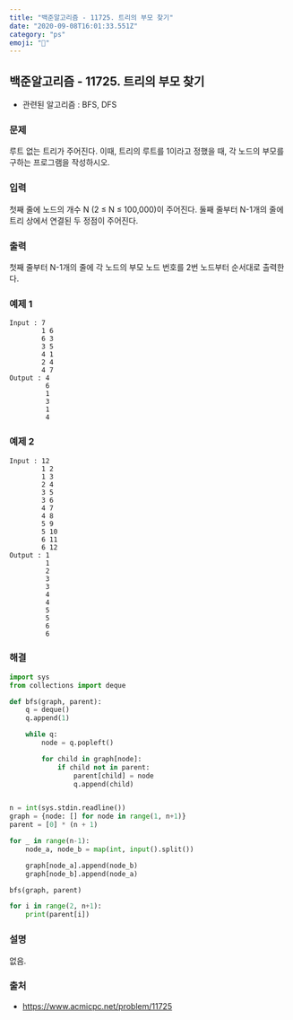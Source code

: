 ```yaml
---
title: "백준알고리즘 - 11725. 트리의 부모 찾기"
date: "2020-09-08T16:01:33.551Z"
category: "ps"
emoji: "🌄"
---
```


## 백준알고리즘 - 11725. 트리의 부모 찾기

- 관련된 알고리즘 : BFS, DFS

### 문제

루트 없는 트리가 주어진다. 이때, 트리의 루트를 1이라고 정했을 때, 각 노드의 부모를 구하는 프로그램을 작성하시오.

### 입력

첫째 줄에 노드의 개수 N (2 ≤ N ≤ 100,000)이 주어진다. 둘째 줄부터 N-1개의 줄에 트리 상에서 연결된 두 정점이 주어진다.

### 출력

첫째 줄부터 N-1개의 줄에 각 노드의 부모 노드 번호를 2번 노드부터 순서대로 출력한다.

### 예제 1

```
Input : 7
        1 6
        6 3
        3 5
        4 1
        2 4
        4 7
Output : 4
         6
         1
         3
         1
         4
```

### 예제 2

```
Input : 12
        1 2
        1 3
        2 4
        3 5
        3 6
        4 7
        4 8
        5 9
        5 10
        6 11
        6 12
Output : 1
         1
         2
         3
         3
         4
         4
         5
         5
         6
         6
```

### 해결

```python
import sys
from collections import deque

def bfs(graph, parent):
    q = deque()
    q.append(1)

    while q:
        node = q.popleft()

        for child in graph[node]:
            if child not in parent:
                parent[child] = node
                q.append(child)


n = int(sys.stdin.readline())
graph = {node: [] for node in range(1, n+1)}
parent = [0] * (n + 1)

for _ in range(n-1):
    node_a, node_b = map(int, input().split())

    graph[node_a].append(node_b)
    graph[node_b].append(node_a)

bfs(graph, parent)

for i in range(2, n+1):
    print(parent[i])


```

### 설명

없음.

### 출처

- https://www.acmicpc.net/problem/11725